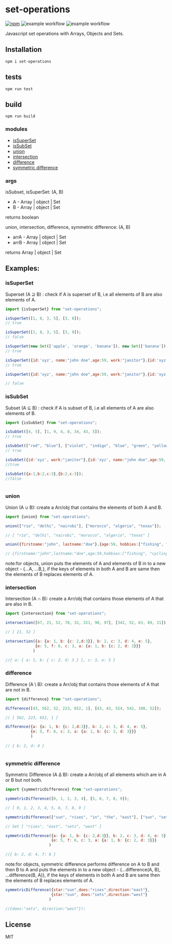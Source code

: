 # set-operations

[![npm][npm-img]][npm-url]
![example workflow](https://github.com/indrajaala/set-operations/actions/workflows/test.yml/badge.svg)
![example workflow](https://github.com/indrajaala/set-operations/actions/workflows/npm-publish.yml/badge.svg)

Javascript set operations with Arrays, Objects and Sets.


## Installation

```shell script
npm i set-operations
```
## tests

```shell script
npm run test
```

## build

```shell script
npm run build
```
### modules

- [isSuperSet](#issuperset)
- [isSubSet](#issubset)
- [union](#union)
- [intersection](#intersection)
- [difference](#difference)
- [symmetric difference](#symmetric-difference)

</ul>

### args
isSubset, isSuperSet: (A, B) 

* A - Array | object | Set
* B - Array | object | Set

returns boolean

union, intersection, difference, symmetric difference: (A, B)

* arrA - Array | object | Set
* arrB - Array | object | Set

returns Array | object | Set


<h2>Examples:<h4>

<h3>isSuperSet</h3>

<p>Superset (A ⊇ B) : check if A is superset of B, i.e all elements of B are also elements of A. </p>


```js
import {isSuperSet} from "set-operations";

isSuperSet([1, 8, 3, 5], [3, 8]);
// true

isSuperSet([1, 8, 3, 5], [3, 9]);
// false

isSuperSet(new Set(['apple', 'orange', 'banana']), new Set(['banana']);
// true

isSuperSet({id:'xyz', name:"john doe",age:59, work:"janitor"},{id:'xyz', work:"janitor"});
// true

isSuperSet({id:'xyz', name:"john doe",age:59, work:"janitor"},{id:'xyz', work:"janitor", likes:"football"});

// false


```

<h3>isSubSet</h3>

<p>Subset (A ⊆ B) : check if A is subset of B, i.e all elements of A are also elements of B. </p>


```js
import {isSubSet} from "set-operations";

isSubSet([4, 5], [1, 9, 4, 8, 34, 43, 5]);
// true

isSubSet(["red", "blue"], ["violet", "indigo", "blue", "green", "yellow", "orange", "red"]);
// true

isSubSet({id:'xyz', work:"janitor"},{id:'xyz', name:"john doe",age:59, work:"janitor"})
//true

isSubSet({a:1,b:2,c:3},{b:2,c:3});
//false



```

<h3>union</h3>

<p>Union (A ∪ B): create a Arr/obj that contains the elements of both A and B.</p>

```js
import {union} from "set-operations";

union(["rio", "delhi", "nairobi"], ["morocco", "algeria", "texas"]);

// [ "rio", "delhi", "nairobi", "morocco", "algeria", "texas" ]

union({firstname:"john", lastname:"doe"},{age:59, hobbies:["fishing", "cycling"]})

// {firstname:"john",lastname:"doe",age:59,hobbies:["fishing", "cycling"]}
```

note:for objects, union puts the elements of A and elements of B in to a new object - {...A, ...B,},
if the keys of elements in both A and B are same then the elements of B replaces elements of A.

<h3>intersection</h3>

Intersection (A ∩ B): create a Arr/obj that contains those elements of A that are also in B.

```js
import {intersection} from "set-operations";

intersection([67, 21, 52, 78, 32, 321, 98, 97], [342, 52, 63, 89, 21]);

// [ 21, 52 ]

intersection({a: {a: 1, b: {c: 2,d:3}}, b: 2, c: 3, d: 4, e: 5},
             {e: 5, f: 6, c: 3, a: {a: 1, b: {c: 2, d: 3}}}
            )

//{ a: { a: 1, b: { c: 2, d: 3 } }, c: 3, e: 5 }


```

<h3>difference</h3>

<p>Difference (A \ B): create a Arr/obj that contains those elements of A that are not in B.</p>

```js
import {difference} from "set-operations";

difference([43, 562, 52, 223, 652, 1], [43, 42, 524, 542, 100, 52]);

// [ 562, 223, 652, 1 ]

difference({a: {a: 1, b: {c: 2,d:3}}, b: 2, c: 3, d: 4, e: 5},
           {e: 5, f: 6, c: 3, a: {a: 1, b: {c: 2, d: 3}}}
           )
    
// { b: 2, d: 4 }



```

<h3>symmetric difference</h3>

<p>Symmetric Difference (A ∆ B): create a Arr/obj of all elements which are in A or B but not both.</p>




```js
import {symmetricDifference} from "set-operations";

symmetricDifference([0, 1, 2, 3, 4], [5, 6, 7, 8, 9]);

// [ 0, 1, 2, 3, 4, 5, 6, 7, 8, 9 ]

symmetricDifference(["sun", "rises", "in", "the", "east"], ["sun", "sets", "in", "the", "west"])

// Set [ "rises", "east", "sets", "west" ]

symmetricDifference({a: {a: 1, b: {c: 2,d:3}}, b: 2, c: 3, d: 4, e: 5},
                    {e: 5, f: 6, c: 3, a: {a: 1, b: {c: 2, d: 3}}}
                   )

//{ b: 2, d: 4, f: 6 }

```
note:for objects, symmetric difference performs difference on A to B and then B to A and puts the elements in to a new object - {...difference(A, B), ...difference(B, A)},
if the keys of elements in both A and B are same then the elements of B replaces elements of A.

```js
symmetricDifference({star:"sun",does:"rises",direction:"east"},
                    {star:"sun", does:"sets",direction:"west"}
                   )

//{does:"sets", direction:"west"});
```

## License

MIT

[npm-img]: https://img.shields.io/npm/v/set-operations.svg
[npm-url]: https://npmjs.com/package/set-operations
